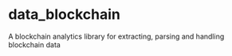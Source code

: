 # data_blockchain
A blockchain analytics library for extracting, parsing and handling blockchain data
